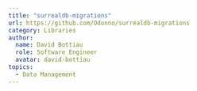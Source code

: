 ```yaml
---
title: "surrealdb-migrations"
url: https://github.com/Odonno/surrealdb-migrations
category: Libraries
author:
  name: David Bottiau
  role: Software Engineer
  avatar: david-bottiau
topics:
  - Data Management
---
```


